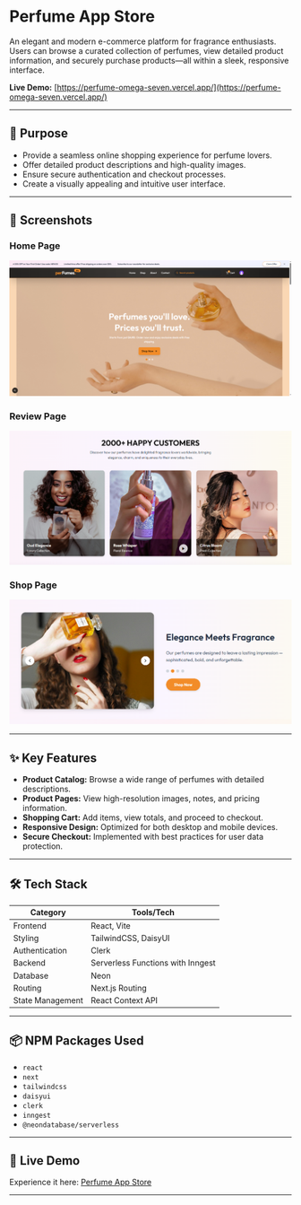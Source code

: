 # Perfume App Store

An elegant and modern e-commerce platform for fragrance enthusiasts. Users can browse a curated collection of perfumes, view detailed product information, and securely purchase products—all within a sleek, responsive interface.

**Live Demo:** [https://perfume-omega-seven.vercel.app/](https://perfume-omega-seven.vercel.app/)

---

## 🎯 Purpose
- Provide a seamless online shopping experience for perfume lovers.
- Offer detailed product descriptions and high-quality images.
- Ensure secure authentication and checkout processes.
- Create a visually appealing and intuitive user interface.

---

## 📸 Screenshots

### Home Page
![Home Page](https://raw.githubusercontent.com/webafsanakeya/perfume/77e12d6191135c20ba38e7b2f75a3e836cf7295c/perfume-homepage2.png)

### Review Page
![Review Page](https://raw.githubusercontent.com/webafsanakeya/perfume/732920756dcecbc6a161ad3a5ca8613c0bb88f54/perfume-review.png)

### Shop Page
![Shop Page](https://raw.githubusercontent.com/webafsanakeya/perfume/bdbc1b7940ee611c85a4cbca487a482e56bd271e/perfume-shop1.png)

---

## ✨ Key Features
- **Product Catalog:** Browse a wide range of perfumes with detailed descriptions.
- **Product Pages:** View high-resolution images, notes, and pricing information.
- **Shopping Cart:** Add items, view totals, and proceed to checkout.
- **Responsive Design:** Optimized for both desktop and mobile devices.
- **Secure Checkout:** Implemented with best practices for user data protection.

---

## 🛠 Tech Stack

| Category      | Tools/Tech                                |
|---------------|-------------------------------------------|
| Frontend      | React, Vite                               |
| Styling       | TailwindCSS, DaisyUI                      |
| Authentication| Clerk                                     |
| Backend       | Serverless Functions with Inngest         |
| Database      | Neon                                      |
| Routing       | Next.js Routing                           |
| State Management | React Context API                        |

---

## 📦 NPM Packages Used
- `react`
- `next`
- `tailwindcss`
- `daisyui`
- `clerk`
- `inngest`
- `@neondatabase/serverless`

---

## 🔗 Live Demo
Experience it here: [Perfume App Store](https://perfume-omega-seven.vercel.app/)

---


